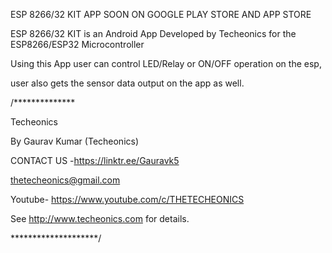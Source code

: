 ESP 8266/32 KIT APP SOON ON GOOGLE PLAY STORE AND APP STORE

ESP 8266/32 KIT is an Android App Developed by Techeonics for the ESP8266/ESP32 Microcontroller

Using this App user can control LED/Relay or ON/OFF operation on the esp,

user also gets the sensor data output on the app as well.

/**************

Techeonics


By Gaurav Kumar (Techeonics) 

CONTACT US -https://linktr.ee/Gauravk5

<thetecheonics@gmail.com>

Youtube- https://www.youtube.com/c/THETECHEONICS

See <http://www.techeonics.com> for details.

********************/
